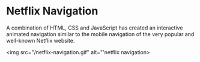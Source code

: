 # Netflix Navigation
A combination of HTML, CSS and JavaScript has created an interactive animated navigation similar to the mobile navigation of the very popular and well-known Netflix website.

<img src="/netflix-navigation.gif" alt="'netflix navigation>
